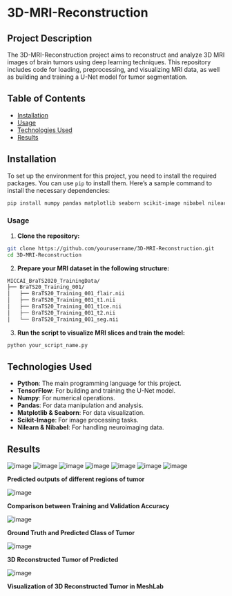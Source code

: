 # 3D-MRI-Reconstruction

## Project Description

The 3D-MRI-Reconstruction project aims to reconstruct and analyze 3D MRI images of brain tumors using deep learning techniques. This repository includes code for loading, preprocessing, and visualizing MRI data, as well as building and training a U-Net model for tumor segmentation.

## Table of Contents

- [Installation](#installation)
- [Usage](#usage)
- [Technologies Used](#technologies-used)
- [Results](#results)

## Installation

To set up the environment for this project, you need to install the required packages. You can use `pip` to install them. Here’s a sample command to install the necessary dependencies:

```sh
pip install numpy pandas matplotlib seaborn scikit-image nibabel nilearn tensorflow
```

### Usage

1. **Clone the repository:**
```sh
git clone https://github.com/yourusername/3D-MRI-Reconstruction.git
cd 3D-MRI-Reconstruction
```
2. **Prepare your MRI dataset in the following structure:**
```sh
MICCAI_BraTS2020_TrainingData/
├── BraTS20_Training_001/
│   ├── BraTS20_Training_001_flair.nii
│   ├── BraTS20_Training_001_t1.nii
│   ├── BraTS20_Training_001_t1ce.nii
│   ├── BraTS20_Training_001_t2.nii
│   └── BraTS20_Training_001_seg.nii
```
3. **Run the script to visualize MRI slices and train the model:**
```sh
python your_script_name.py
```

## Technologies Used

- **Python**: The main programming language for this project.
- **TensorFlow**: For building and training the U-Net model.
- **Numpy**: For numerical operations.
- **Pandas**: For data manipulation and analysis.
- **Matplotlib & Seaborn**: For data visualization.
- **Scikit-Image**: For image processing tasks.
- **Nilearn & Nibabel**: For handling neuroimaging data.


## Results
![image](https://github.com/user-attachments/assets/86bb0fde-d3a1-47c3-afb3-563ecf134419)
![image](https://github.com/user-attachments/assets/5efe2a41-dc01-4a23-bc73-a48eaaeecc85)
![image](https://github.com/user-attachments/assets/f4ff09a7-e03c-469b-8da3-be74b93f1e2a)
![image](https://github.com/user-attachments/assets/575745b4-cc6f-49a5-bef8-cd2eb5ae039c)
![image](https://github.com/user-attachments/assets/b533220a-1020-4ae8-bd9c-a758e39282ff)
![image](https://github.com/user-attachments/assets/a4bfed67-b3e1-42d0-9e32-ad32d1a05b33)
![image](https://github.com/user-attachments/assets/7674ef8b-7c47-4a6a-adaa-7647887e7166)

**Predicted outputs of different regions of tumor**

![image](https://github.com/user-attachments/assets/d73ef654-45aa-4580-898e-d8a4bf345014)

**Comparison between Training and Validation Accuracy**

![image](https://github.com/user-attachments/assets/3763e0f2-c341-4430-ab70-5314b35bd5c9)

**Ground Truth and Predicted Class of Tumor**

![image](https://github.com/user-attachments/assets/a2156edd-d65c-433c-aeb7-51f23f49acc5)

**3D Reconstructed Tumor of Predicted**

![image](https://github.com/user-attachments/assets/87fe47de-dd0c-45d0-9b65-dc170d35502e)

**Visualization of 3D Reconstructed Tumor in MeshLab**








